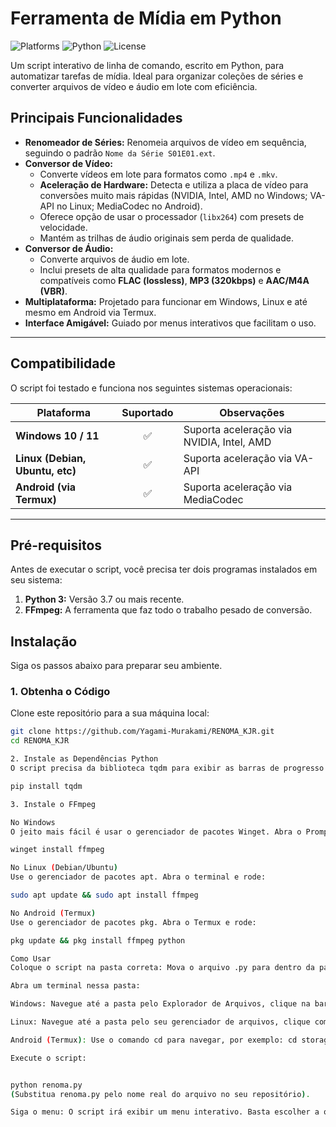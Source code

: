 # Ferramenta de Mídia em Python

![Platforms](https://img.shields.io/badge/Platforms-Windows%20%7C%20Linux%20%7C%20Android-brightgreen.svg)
![Python](https://img.shields.io/badge/Python-3.7+-blue.svg)
![License](https://img.shields.io/badge/License-MIT-yellow.svg)

Um script interativo de linha de comando, escrito em Python, para automatizar tarefas de mídia. Ideal para organizar coleções de séries e converter arquivos de vídeo e áudio em lote com eficiência.

## Principais Funcionalidades

-   **Renomeador de Séries:** Renomeia arquivos de vídeo em sequência, seguindo o padrão `Nome da Série S01E01.ext`.
-   **Conversor de Vídeo:**
    -   Converte vídeos em lote para formatos como `.mp4` e `.mkv`.
    -   **Aceleração de Hardware:** Detecta e utiliza a placa de vídeo para conversões muito mais rápidas (NVIDIA, Intel, AMD no Windows; VA-API no Linux; MediaCodec no Android).
    -   Oferece opção de usar o processador (`libx264`) com presets de velocidade.
    -   Mantém as trilhas de áudio originais sem perda de qualidade.
-   **Conversor de Áudio:**
    -   Converte arquivos de áudio em lote.
    -   Inclui presets de alta qualidade para formatos modernos e compatíveis como **FLAC (lossless)**, **MP3 (320kbps)** e **AAC/M4A (VBR)**.
-   **Multiplataforma:** Projetado para funcionar em Windows, Linux e até mesmo em Android via Termux.
-   **Interface Amigável:** Guiado por menus interativos que facilitam o uso.

---

## Compatibilidade

O script foi testado e funciona nos seguintes sistemas operacionais:

| Plataforma                     | Suportado | Observações                               |
| ------------------------------ | :-------: | ----------------------------------------- |
| **Windows 10 / 11** |     ✅     | Suporta aceleração via NVIDIA, Intel, AMD |
| **Linux (Debian, Ubuntu, etc)**|     ✅     | Suporta aceleração via VA-API             |
| **Android (via Termux)** |     ✅     | Suporta aceleração via MediaCodec         |

---

## Pré-requisitos

Antes de executar o script, você precisa ter dois programas instalados em seu sistema:

1.  **Python 3:** Versão 3.7 ou mais recente.
2.  **FFmpeg:** A ferramenta que faz todo o trabalho pesado de conversão.

## Instalação

Siga os passos abaixo para preparar seu ambiente.

### 1. Obtenha o Código
Clone este repositório para a sua máquina local:
```bash
git clone https://github.com/Yagami-Murakami/RENOMA_KJR.git
cd RENOMA_KJR

2. Instale as Dependências Python
O script precisa da biblioteca tqdm para exibir as barras de progresso. Instale-a com o pip:

pip install tqdm

3. Instale o FFmpeg

No Windows
O jeito mais fácil é usar o gerenciador de pacotes Winget. Abra o Prompt de Comando ou PowerShell e rode:

winget install ffmpeg

No Linux (Debian/Ubuntu)
Use o gerenciador de pacotes apt. Abra o terminal e rode:

sudo apt update && sudo apt install ffmpeg

No Android (Termux)
Use o gerenciador de pacotes pkg. Abra o Termux e rode:

pkg update && pkg install ffmpeg python

Como Usar
Coloque o script na pasta correta: Mova o arquivo .py para dentro da pasta onde estão os arquivos de mídia que você deseja processar.

Abra um terminal nessa pasta:

Windows: Navegue até a pasta pelo Explorador de Arquivos, clique na barra de endereço, digite cmd e pressione Enter.

Linux: Navegue até a pasta pelo seu gerenciador de arquivos, clique com o botão direito e selecione "Abrir no terminal".

Android (Termux): Use o comando cd para navegar, por exemplo: cd storage/downloads/MinhaSerie.

Execute o script:


python renoma.py
(Substitua renoma.py pelo nome real do arquivo no seu repositório).

Siga o menu: O script irá exibir um menu interativo. Basta escolher a opção desejada (renomear, converter vídeo ou áudio) e seguir as instruções na tela.



